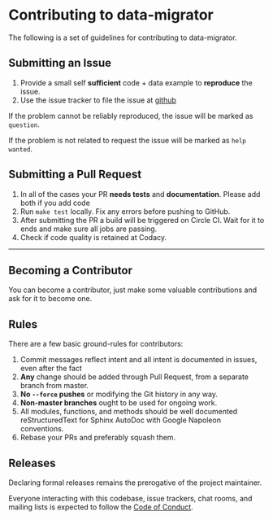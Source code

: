 # Contributing to data-migrator

The following is a set of guidelines for contributing to data-migrator.


## Submitting an Issue

1. Provide a small self **sufficient** code + data example to **reproduce** the issue.
2. Use the issue tracker to file the issue at [github](https://github.com/schubergphilis/data-migrator/issues/new)

If the problem cannot be reliably reproduced, the issue will be marked as `question`.

If the problem is not related to request the issue will be marked as `help wanted`.


## Submitting a Pull Request

1. In all of the cases your PR **needs tests** and **documentation**. Please add both if you add code
2. Run `make test` locally. Fix any errors before pushing to GitHub.
3. After submitting the PR a build will be triggered on Circle CI. Wait for it to ends and make sure all jobs are passing.
4. Check if code quality is retained at Codacy.

-----------------------------------------


## Becoming a Contributor

You can become a contributor, just make some valuable contributions and ask for it to become one.


## Rules

There are a few basic ground-rules for contributors:

1. Commit messages reflect intent and all intent is documented in issues, even after the fact
1. **Any** change should be added through Pull Request, from a separate branch from master.
1. **No `--force` pushes** or modifying the Git history in any way.
1. **Non-master branches** ought to be used for ongoing work.
1. All modules, functions, and methods should be well documented reStructuredText for
Sphinx AutoDoc with Google Napoleon conventions.
1. Rebase your PRs and preferably squash them.

## Releases

Declaring formal releases remains the prerogative of the project maintainer.

Everyone interacting with this codebase, issue trackers,
chat rooms, and mailing lists is expected to follow the
[Code of Conduct](http://data-migrator.readthedocs.io/en/latest/code-of-conduct.html).
